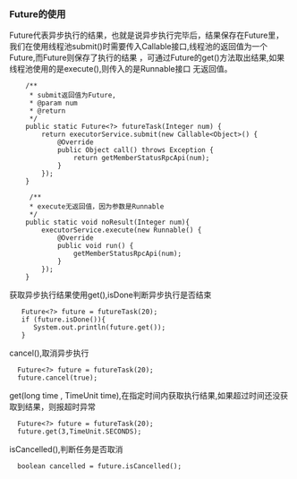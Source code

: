 ### **Future的使用**

Future代表异步执行的结果，也就是说异步执行完毕后，结果保存在Future里，
我们在使用线程池submit()时需要传入Callable接口,线程池的返回值为一个Future,而Future则保存了执行的结果
，可通过Future的get()方法取出结果,如果线程池使用的是execute(),则传入的是Runnable接口
无返回值。

```
    /**
     * submit返回值为Future,
     * @param num
     * @return
     */
    public static Future<?> futureTask(Integer num) {
        return executorService.submit(new Callable<Object>() {
            @Override
            public Object call() throws Exception {
                return getMemberStatusRpcApi(num);
            }
        });
    }
```

```
     /**
     * execute无返回值，因为参数是Runnable
     */
    public static void noResult(Integer num){
        executorService.execute(new Runnable() {
            @Override
            public void run() {
                getMemberStatusRpcApi(num);
            }
        });
    }
```

获取异步执行结果使用get(),isDone判断异步执行是否结束
```
   Future<?> future = futureTask(20);
   if (future.isDone()){
      System.out.println(future.get());
   }
```

cancel(),取消异步执行
```
  Future<?> future = futureTask(20);
  future.cancel(true);
```

get(long time , TimeUnit time),在指定时间内获取执行结果,如果超过时间还没获取到结果，则报超时异常
```
  Future<?> future = futureTask(20);
  future.get(3,TimeUnit.SECONDS);
```

isCancelled(),判断任务是否取消
```
  boolean cancelled = future.isCancelled();
```